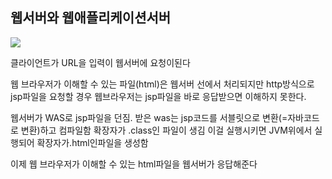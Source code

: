 ## 웹서버와  웹애플리케이션서버
<img src="https://t1.daumcdn.net/cfile/tistory/13302F424FBB74E124">

클라이언트가 URL을 입력이 웹서버에 요청이된다

웹 브라우저가 이해할 수 있는 파일(html)은 웹서버 선에서 처리되지만
http방식으로 jsp파일을 요청할 경우 웹브라우저는 jsp파일을 바로 응답받으면 이해하지 못한다. 

웹서버가 WAS로 jsp파일을 던짐. 받은 was는 jsp코드를 서블릿으로 변환(=자바코드로 변환)하고 컴파일함 확장자가 .class인 파일이 생김 이걸 실행시키면 JVM위에서 실행되어 확장자가.html인파일을 생성함

이제 웹 브라우저가 이해할 수 있는 html파일을 웹서버가 응답해준다